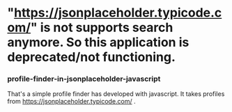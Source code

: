 # "https://jsonplaceholder.typicode.com/" is not supports search anymore. So this application is deprecated/not functioning.

### profile-finder-in-jsonplaceholder-javascript
That's a simple profile finder has developed with javascript. It takes profiles from https://jsonplaceholder.typicode.com/ .
